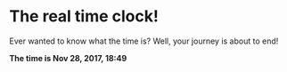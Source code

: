 # The real time clock!

Ever wanted to know what the time is? Well, your journey is about to end!

**The time is Nov 28, 2017, 18:49**